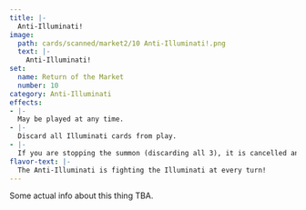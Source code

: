 ```yaml
---
title: |-
  Anti-Illuminati!
image: 
  path: cards/scanned/market2/10 Anti-Illuminati!.png
  text: |-
    Anti-Illuminati!
set:
  name: Return of the Market
  number: 10
category: Anti-Illuminati
effects: 
- |-
  May be played at any time.
- |-
  Discard all Illuminati cards from play.
- |-
  If you are stopping the summon (discarding all 3), it is cancelled and you draw 25 cards at this time.
flavor-text: |-
  The Anti-Illuminati is fighting the Illuminati at every turn!
---
```

Some actual info about this thing TBA.
